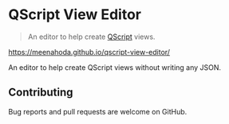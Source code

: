 # QScript View Editor

> An editor to help create [QScript](https://github.com/wmfs/qscript) views.

https://meenahoda.github.io/qscript-view-editor/

An editor to help create QScript views without writing any JSON.

## Contributing

Bug reports and pull requests are welcome on GitHub.
